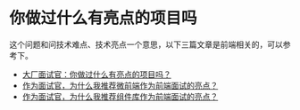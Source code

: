 # 你做过什么有亮点的项目吗



这个问题和问技术难点、技术亮点一个意思，以下三篇文章是前端相关的，可以参考下。

- [大厂面试官：你做过什么有亮点的项目吗？](https://juejin.cn/post/7211437215334989884)
- [作为面试官，为什么我推荐微前端作为前端面试的亮点？](https://juejin.cn/post/7252342216843296828)
- [作为面试官，为什么我推荐组件库作为前端面试的亮点？](https://juejin.cn/post/7261080561480089655)
